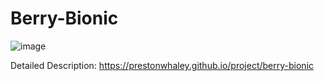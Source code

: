 # Berry-Bionic

![image](https://github.com/user-attachments/assets/7c16ef1c-98d0-4535-a805-ddd5ee203b11)

Detailed Description: https://prestonwhaley.github.io/project/berry-bionic
